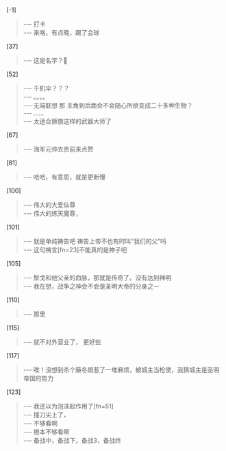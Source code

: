 
[-1] 
>--- 打卡<br>
>--- 来咯，有点晚，踢了会球<br>

[37] 
>--- 这是名字？🤔<br>

[52] 
>--- 千机伞？？？<br>
>--- 。。。。<br>
>--- 无端联想 那 主角到后面会不会随心所欲变成二十多种生物？<br>
>--- ……<br>
>--- 太适合狮旗这样的武器大师了<br>

[67] 
>--- 海军元帅衣贵前来点赞<br>

[81] 
>--- 哈哈，有意思，就是更新慢<br>

[100] 
>--- 伟大的大爱仙尊<br>
>--- 伟大的炼天魔尊，<br>

[101] 
>--- 就是单纯祷告吧 祷告上帝不也有时叫“我们的父”吗<br>
>--- 这句祷言[fn=23]不能真的是神子吧<br>

[105] 
>--- 鬃戈和他父亲的血脉，那就是传奇了。没有达到神明<br>
>--- 我在想，战争之神会不会是圣明大帝的分身之一<br>

[110] 
>--- 那里<br>

[115] 
>--- 就不对外营业了，
更好些<br>

[117] 
>--- 唉！没想到杀个藤冬朗惹了一堆麻烦，被城主当枪使，我猜城主是圣明帝国的势力<br>

[123] 
>--- 我还以为泡沫起作用了[fn=51]<br>
>--- 撞刀尖上了，<br>
>--- 不够看啊<br>
>--- 根本不够看啊<br>
>--- 备战中，备战下，备战3，备战终<br>
